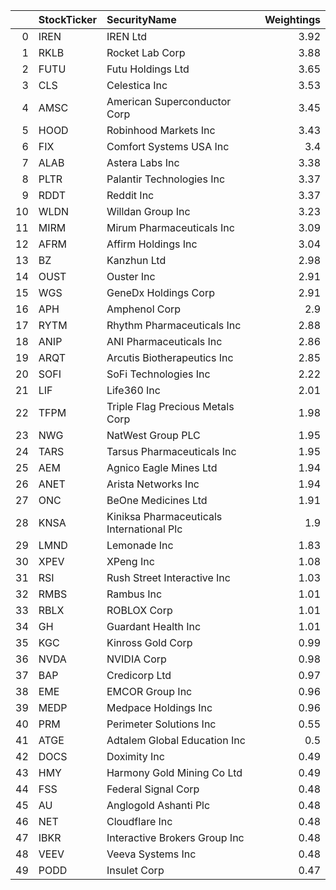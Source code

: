 |    | StockTicker   | SecurityName                              |   Weightings |
|---:|:--------------|:------------------------------------------|-------------:|
|  0 | IREN          | IREN Ltd                                  |         3.92 |
|  1 | RKLB          | Rocket Lab Corp                           |         3.88 |
|  2 | FUTU          | Futu Holdings Ltd                         |         3.65 |
|  3 | CLS           | Celestica Inc                             |         3.53 |
|  4 | AMSC          | American Superconductor Corp              |         3.45 |
|  5 | HOOD          | Robinhood Markets Inc                     |         3.43 |
|  6 | FIX           | Comfort Systems USA Inc                   |         3.4  |
|  7 | ALAB          | Astera Labs Inc                           |         3.38 |
|  8 | PLTR          | Palantir Technologies Inc                 |         3.37 |
|  9 | RDDT          | Reddit Inc                                |         3.37 |
| 10 | WLDN          | Willdan Group Inc                         |         3.23 |
| 11 | MIRM          | Mirum Pharmaceuticals Inc                 |         3.09 |
| 12 | AFRM          | Affirm Holdings Inc                       |         3.04 |
| 13 | BZ            | Kanzhun Ltd                               |         2.98 |
| 14 | OUST          | Ouster Inc                                |         2.91 |
| 15 | WGS           | GeneDx Holdings Corp                      |         2.91 |
| 16 | APH           | Amphenol Corp                             |         2.9  |
| 17 | RYTM          | Rhythm Pharmaceuticals Inc                |         2.88 |
| 18 | ANIP          | ANI Pharmaceuticals Inc                   |         2.86 |
| 19 | ARQT          | Arcutis Biotherapeutics Inc               |         2.85 |
| 20 | SOFI          | SoFi Technologies Inc                     |         2.22 |
| 21 | LIF           | Life360 Inc                               |         2.01 |
| 22 | TFPM          | Triple Flag Precious Metals Corp          |         1.98 |
| 23 | NWG           | NatWest Group PLC                         |         1.95 |
| 24 | TARS          | Tarsus Pharmaceuticals Inc                |         1.95 |
| 25 | AEM           | Agnico Eagle Mines Ltd                    |         1.94 |
| 26 | ANET          | Arista Networks Inc                       |         1.94 |
| 27 | ONC           | BeOne Medicines Ltd                       |         1.91 |
| 28 | KNSA          | Kiniksa Pharmaceuticals International Plc |         1.9  |
| 29 | LMND          | Lemonade Inc                              |         1.83 |
| 30 | XPEV          | XPeng Inc                                 |         1.08 |
| 31 | RSI           | Rush Street Interactive Inc               |         1.03 |
| 32 | RMBS          | Rambus Inc                                |         1.01 |
| 33 | RBLX          | ROBLOX Corp                               |         1.01 |
| 34 | GH            | Guardant Health Inc                       |         1.01 |
| 35 | KGC           | Kinross Gold Corp                         |         0.99 |
| 36 | NVDA          | NVIDIA Corp                               |         0.98 |
| 37 | BAP           | Credicorp Ltd                             |         0.97 |
| 38 | EME           | EMCOR Group Inc                           |         0.96 |
| 39 | MEDP          | Medpace Holdings Inc                      |         0.96 |
| 40 | PRM           | Perimeter Solutions Inc                   |         0.55 |
| 41 | ATGE          | Adtalem Global Education Inc              |         0.5  |
| 42 | DOCS          | Doximity Inc                              |         0.49 |
| 43 | HMY           | Harmony Gold Mining Co Ltd                |         0.49 |
| 44 | FSS           | Federal Signal Corp                       |         0.48 |
| 45 | AU            | Anglogold Ashanti Plc                     |         0.48 |
| 46 | NET           | Cloudflare Inc                            |         0.48 |
| 47 | IBKR          | Interactive Brokers Group Inc             |         0.48 |
| 48 | VEEV          | Veeva Systems Inc                         |         0.48 |
| 49 | PODD          | Insulet Corp                              |         0.47 |